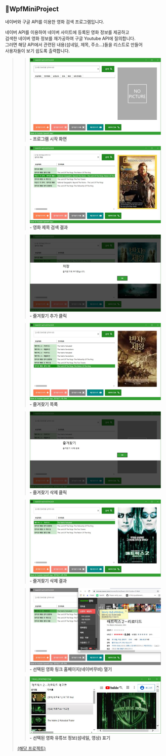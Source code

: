 ## 🎦WpfMiniProject
네이버와 구글 API를 이용한 영화 검색 프로그램입니다.</br>

네이버 API를 이용하여 네이버 사이트에 등록된 영화 정보를 제공하고</br> 
검색한 네이버 영화 정보를 재가공하여 구글 Youtube API에 질의합니다.</br>
그러면 해당 API에서 관련된 내용(섬네일, 제목, 주소...)들을 리스트로 만들어</br>
사용자들이 보기 쉽도록 출력합니다.</br>

>>![결과1](images/NaverMovieFinderApp.jpg)  
>>__- 프로그램 시작 화면__
>     
>           
>     
>>![결과2](images/NaverMovieFinderApp_1.jpg)  
>>__- 영화 제목 검색 결과__
>     
>           
>     
>>![결과3](images/NaverMovieFinderApp_2.jpg)  
>>__- 즐겨찾기 추가 클릭__
>     
>           
>     
>>![결과4](images/NaverMovieFinderApp_3.jpg)  
>>__- 즐겨찾기 목록__
>     
>           
>     
>>![결과5](images/NaverMovieFinderApp_4.jpg)  
>>__- 즐겨찾기 삭제 클릭__
>     
>           
>     
>>![결과6](images/NaverMovieFinderApp_5.jpg)  
>>__- 즐겨찾기 삭제 결과__
>     
>           
>     
>>![결과7](images/NaverMovieFinderApp_6.jpg)  
>>__- 선택된 영화 링크 홈페이지(네이버무비) 열기__
>     
>           
>     
>>![결과8](images/NaverMovieFinderApp_7.jpg)  
>>__- 선택된 영화 유튜브 정보(섬네일, 영상) 표기__
>     
>           
>     
>[(해당 프로젝트)](WpfMiniProject)
